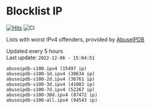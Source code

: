 # Blocklist IP

[![Hits](https://hits.seeyoufarm.com/api/count/incr/badge.svg?url=https%3A%2F%2Fgithub.com%2Fborestad%2Fblocklist-ip%2F&count_bg=%2379C83D&title_bg=%23555555&icon=&icon_color=%23E7E7E7&title=hits&edge_flat=false)](https://hits.seeyoufarm.com)  ![CI](https://img.shields.io/github/workflow/status/borestad/blocklist-ip/CI?style=flat-square)

Lists with worst IPv4 offenders, provided by [AbuseIPDB](https://www.abuseipdb.com/)

<!-- FOOTER-PLACEHOLDER -->
Updated every 5 hours<br>
Last update: `2022-12-06 - 15:04:51`
```
abuseipdb-s100.ipv4 (15497 ip)
abuseipdb-s100-1d.ipv4 (30634 ip)
abuseipdb-s100-2d.ipv4 (36761 ip)
abuseipdb-s100-3d.ipv4 (41083 ip)
abuseipdb-s100-7d.ipv4 (52267 ip)
abuseipdb-s100-30d.ipv4 (87472 ip)
abuseipdb-s100-all.ipv4 (94543 ip)
```
